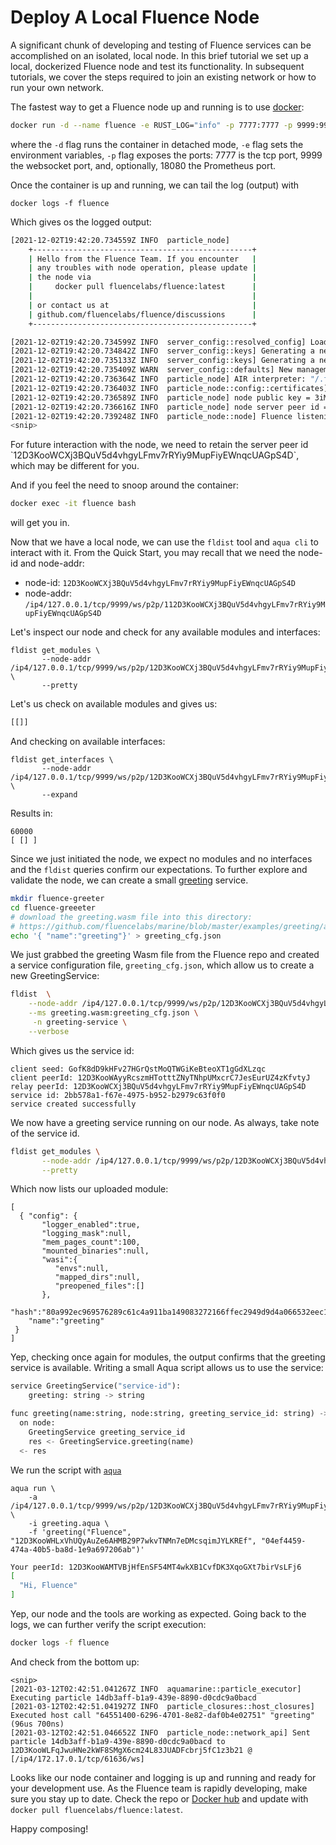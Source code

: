 # Deploy A Local Fluence Node

A significant chunk of developing and testing of Fluence services can be accomplished on an isolated, local node. In this brief tutorial we set up a local, dockerized Fluence node and test its functionality. In subsequent tutorials, we cover the steps required to join an existing network or how to run your own network.

The fastest way to get a Fluence node up and running is to use [docker](https://docs.docker.com/get-docker/):

```bash
docker run -d --name fluence -e RUST_LOG="info" -p 7777:7777 -p 9999:9999 -p 18080 fluencelabs/fluence
```

where the `-d` flag runs the container in detached mode, `-e` flag sets the environment variables, `-p` flag exposes the ports: 7777 is the tcp port, 9999 the websocket port, and, optionally, 18080 the Prometheus port.

Once the container is up and running, we can tail the log (output) with

```
docker logs -f fluence
```

Which gives os the logged output:

```bash
[2021-12-02T19:42:20.734559Z INFO  particle_node]
    +-------------------------------------------------+
    | Hello from the Fluence Team. If you encounter   |
    | any troubles with node operation, please update |
    | the node via                                    |
    |     docker pull fluencelabs/fluence:latest      |
    |                                                 |
    | or contact us at                                |
    | github.com/fluencelabs/fluence/discussions      |
    +-------------------------------------------------+

[2021-12-02T19:42:20.734599Z INFO  server_config::resolved_config] Loading config from "/.fluence/v1/Config.toml"
[2021-12-02T19:42:20.734842Z INFO  server_config::keys] Generating a new key pair to "/.fluence/v1/builtins_secret_key.ed25519"
[2021-12-02T19:42:20.735133Z INFO  server_config::keys] Generating a new key pair to "/.fluence/v1/secret_key.ed25519"
[2021-12-02T19:42:20.735409Z WARN  server_config::defaults] New management key generated. ed25519 private key in base64 = M2sMsy5qguJIEttNct1+OBmbMhVELRUzBX9836A+yNE=
[2021-12-02T19:42:20.736364Z INFO  particle_node] AIR interpreter: "/.fluence/v1/aquamarine_0.16.0-restriction-operator.9.wasm"
[2021-12-02T19:42:20.736403Z INFO  particle_node::config::certificates] storing new certificate for the key pair
[2021-12-02T19:42:20.736589Z INFO  particle_node] node public key = 3iMsSHKmtioSHoTudBAn5dTtUpKGnZeVGvRpEV1NvVLH
[2021-12-02T19:42:20.736616Z INFO  particle_node] node server peer id = 12D3KooWCXj3BQuV5d4vhgyLFmv7rRYiy9MupFiyEWnqcUAGpS4D
[2021-12-02T19:42:20.739248Z INFO  particle_node::node] Fluence listening on ["/ip4/0.0.0.0/tcp/7777", "/ip4/0.0.0.0/tcp/9999/ws"]
<snip>
```



For future interaction with the node, we need to retain the server peer id \`12D3KooWCXj3BQuV5d4vhgyLFmv7rRYiy9MupFiyEWnqcUAGpS4D\`, which may be different for you.&#x20;

And if you feel the need to snoop around the container:

```bash
docker exec -it fluence bash
```

will get you in.

Now that we have a local node, we can use the `fldist` tool and `aqua cli` to interact with it. From the Quick Start, you may recall that we need the node-id and node-addr:

* node-id: `12D3KooWCXj3BQuV5d4vhgyLFmv7rRYiy9MupFiyEWnqcUAGpS4D`
* node-addr: `/ip4/127.0.0.1/tcp/9999/ws/p2p/112D3KooWCXj3BQuV5d4vhgyLFmv7rRYiy9MupFiyEWnqcUAGpS4D`

Let's inspect our node and check for any available modules and interfaces:

```
fldist get_modules \
       --node-addr /ip4/127.0.0.1/tcp/9999/ws/p2p/12D3KooWCXj3BQuV5d4vhgyLFmv7rRYiy9MupFiyEWnqcUAGpS4D \
       --pretty
```

Let's us check on available modules and gives us:

```bash
[[]]
```

And checking on available interfaces:

```
fldist get_interfaces \
       --node-addr /ip4/127.0.0.1/tcp/9999/ws/p2p/12D3KooWCXj3BQuV5d4vhgyLFmv7rRYiy9MupFiyEWnqcUAGpS4D \
       --expand
```

Results in:

```
60000
[ [] ]
```

Since we just initiated the node, we expect no modules and no interfaces and the `fldist` queries confirm our expectations. To further explore and validate the node, we can create a small [greeting](https://github.com/fluencelabs/fce/tree/master/examples/greeting) service.

```bash
mkdir fluence-greeter
cd fluence-greeeter
# download the greeting.wasm file into this directory:
# https://github.com/fluencelabs/marine/blob/master/examples/greeting/artifacts/greeting.wasm -- Download button to the right
echo '{ "name":"greeting"}' > greeting_cfg.json
```

We just grabbed the greeting Wasm file from the Fluence repo and created a service configuration file, `greeting_cfg.json`, which allow us to create a new GreetingService:

```bash
fldist  \
    --node-addr /ip4/127.0.0.1/tcp/9999/ws/p2p/12D3KooWCXj3BQuV5d4vhgyLFmv7rRYiy9MupFiyEWnqcUAGpS4D  new_service \
    --ms greeting.wasm:greeting_cfg.json \
     -n greeting-service \
    --verbose
```

Which gives us the service id:

```
client seed: GofK8dD9kHFv27HGrQstMoQTWGiKeBteoXT1gGdXLzqc
client peerId: 12D3KooWAyyRcszmHTotttZNyTNhpUMxcrC7JesEurUZ4zKfvtyJ
relay peerId: 12D3KooWCXj3BQuV5d4vhgyLFmv7rRYiy9MupFiyEWnqcUAGpS4D
service id: 2bb578a1-f67e-4975-b952-b2979c63f0f0
service created successfully
```

We now have a greeting service running on our node. As always, take note of the service id.

```bash
fldist get_modules \
       --node-addr /ip4/127.0.0.1/tcp/9999/ws/p2p/12D3KooWCXj3BQuV5d4vhgyLFmv7rRYiy9MupFiyEWnqcUAGpS4D \
       --pretty
```

Which now lists our uploaded module:

```
[
  { "config": {
       "logger_enabled":true,
       "logging_mask":null,
       "mem_pages_count":100,
       "mounted_binaries":null,
       "wasi":{
          "envs":null,
          "mapped_dirs":null,
          "preopened_files":[]
       },
    "hash":"80a992ec969576289c61c4a911ba149083272166ffec2949d9d4a066532eec1d",
    "name":"greeting"
 }
]
```

Yep, checking once again for modules, the output confirms that the greeting service is available. Writing a small Aqua script allows us to use the service:

```python
service GreetingService("service-id"):
    greeting: string -> string

func greeting(name:string, node:string, greeting_service_id: string) -> string:
  on node:
    GreetingService greeting_service_id
    res <- GreetingService.greeting(name)
  <- res
```

We run the script with [`aqua`](https://doc.fluence.dev/aqua-book/getting-started/quick-start)

```
aqua run \
    -a /ip4/127.0.0.1/tcp/9999/ws/p2p/12D3KooWCXj3BQuV5d4vhgyLFmv7rRYiy9MupFiyEWnqcUAGpS4D \
    -i greeting.aqua \
    -f 'greeting("Fluence", "12D3KooWHLxVhUQyAuZe6AHMB29P7wkvTNMn7eDMcsqimJYLKREf", "04ef4459-474a-40b5-ba8d-1e9a697206ab")'
```

```bash
Your peerId: 12D3KooWAMTVBjHfEnSF54MT4wkXB1CvfDK3XqoGXt7birVsLFj6
[
  "Hi, Fluence"
]
```

Yep, our node and the tools are working as expected. Going back to the logs, we can further verify the script execution:

```bash
docker logs -f fluence
```

And check from the bottom up:

```
<snip>
[2021-03-12T02:42:51.041267Z INFO  aquamarine::particle_executor] Executing particle 14db3aff-b1a9-439e-8890-d0cdc9a0bacd
[2021-03-12T02:42:51.041927Z INFO  particle_closures::host_closures] Executed host call "64551400-6296-4701-8e82-daf0b4e02751" "greeting" (96us 700ns)
[2021-03-12T02:42:51.046652Z INFO  particle_node::network_api] Sent particle 14db3aff-b1a9-439e-8890-d0cdc9a0bacd to 12D3KooWLFqJwuHNe2kWF8SMgX6cm24L83JUADFcbrj5fC1z3b21 @ [/ip4/172.17.0.1/tcp/61636/ws]
```

Looks like our node container and logging is up and running and ready for your development use. As the Fluence team is rapidly developing, make sure you stay up to date. Check the repo or [Docker hub](https://hub.docker.com/r/fluencelabs/fluence) and update with `docker pull fluencelabs/fluence:latest`.

Happy composing!
